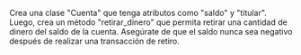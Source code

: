 Crea una clase "Cuenta" que tenga atributos como "saldo" y "titular". Luego, crea un método "retirar_dinero" que permita retirar una cantidad de dinero del saldo de la cuenta. Asegúrate de que el saldo nunca sea negativo después de realizar una transacción de retiro.